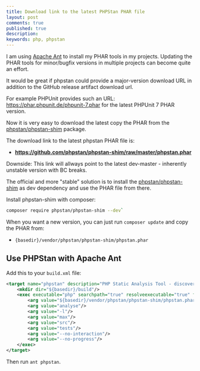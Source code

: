 ```yaml
---
title: Download link to the latest PHPStan PHAR file
layout: post
comments: true
published: true
description: 
keywords: php, phpstan
---
```


I am using [Apache Ant](https://ant.apache.org/) to install my PHAR tools in my projects. Updating the PHAR tools for minor/bugfix versions in multiple projects can become quite an effort.

It would be great if phpstan could provide a major-version download URL in addition to the GitHub release artifact download url.

For example PHPUnit provides such an URL: <https://phar.phpunit.de/phpunit-7.phar> for the latest PHPUnit 7 PHAR version.

Now it is very easy to download the latest copy the PHAR from the [phpstan/phpstan-shim](https://github.com/phpstan/phpstan-shim) package.

The download link to the latest phpstan PHAR file is: 

* **<https://github.com/phpstan/phpstan-shim/raw/master/phpstan.phar>**

Downside: This link will allways point to the latest dev-master - inherently unstable version with BC breaks.

The official and more "stable" solution is to install the [phpstan/phpstan-shim](https://github.com/phpstan/phpstan-shim) as dev dependency and use the PHAR file from there.

Install phpstan-shim with composer: 

```bash
composer require phpstan/phpstan-shim --dev`
```

When you want a new version, you can just run `composer update` and copy the PHAR from:
 
* `{basedir}/vendor/phpstan/phpstan-shim/phpstan.phar`


## Use PHPStan with Apache Ant

Add this to your `build.xml` file:

```xml
<target name="phpstan" description="PHP Static Analysis Tool - discover bugs in your code without running it">
    <mkdir dir="${basedir}/build"/>
    <exec executable="php" searchpath="true" resolveexecutable="true" failonerror="true">
        <arg value="${basedir}/vendor/phpstan/phpstan-shim/phpstan.phar"/>
        <arg value="analyse"/>
        <arg value="-l"/>
        <arg value="max"/>
        <arg value="src"/>
        <arg value="tests"/>
        <arg value="--no-interaction"/>
        <arg value="--no-progress"/>
    </exec>
</target>
```

Then run `ant phpstan`.


